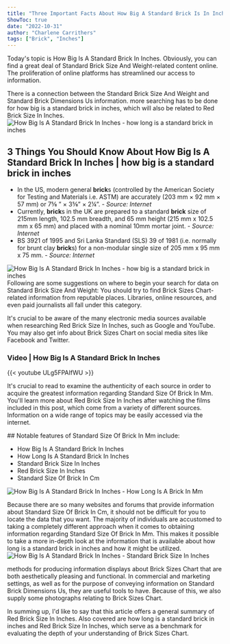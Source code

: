 ```yaml
---
title: "Three Important Facts About How Big A Standard Brick Is In Inches"
ShowToc: true 
date: "2022-10-31"
author: "Charlene Carrithers" 
tags: ["Brick", "Inches"]
---
```


Today's topic is How Big Is A Standard Brick In Inches. Obviously, you can find a great deal of Standard Brick Size And Weight-related content online. The proliferation of online platforms has streamlined our access to information.

There is a connection between the Standard Brick Size And Weight and Standard Brick Dimensions Us information. more searching has to be done for how big is a standard brick in inches, which will also be related to Red Brick Size In Inches.
<img loading="lazy" src="http://i.ytimg.com/vi/eptiLHaMYI8/maxresdefault.jpg" onerror="this.onerror=null;this.src='https://blogger.googleusercontent.com/img/a/AVvXsEhe7F7TRXHtjiKvHb5vS7DmnxvpHiDyoYyYvm1nHB3Qp2_w3BnM6A2eq4v7FYxCC9bfZt3a9vIMtAYEKUiaDQbHMg-ViyGmRIj39MLp0bGFfgfYw1Dc9q_H-T0wiTm3l0Uq42dETrN9eC8aGJ9_IORZsxST1AcLR7np1koOfcc7tnHa4S8Mwz_xD9d0=s16000';" alt="How Big Is A Standard Brick In Inches - how long is a standard brick in inches" >

## 3 Things You Should Know About How Big Is A Standard Brick In Inches | how big is a standard brick in inches
-   In the US, modern general **brick**s (controlled by the American Society for Testing and Materials i.e. ASTM) are accurately (203 mm × 92 mm × 57 mm) or 7⅝ ” × 3⅝” × 2¼”. - <cite>Source: Internet</cite>
-   Currently, **brick**s in the UK are prepared to a standard **brick** size of 215mm length, 102.5 mm breadth, and 65 mm height (215 mm x 102.5 mm x 65 mm) and placed with a nominal 10mm mortar joint. - <cite>Source: Internet</cite>
-   BS 3921 of 1995 and Sri Lanka Standard (SLS) 39 of 1981 (i.e. normally for brunt clay **brick**s) for a non-modular single size of 205 mm x 95 mm x 75 mm. - <cite>Source: Internet</cite>


<img loading="lazy" src="http://shamrockroseaussies.com/yahoo_site_admin/assets/images/20150531_153856.150212428_std.jpg" onerror="this.onerror=null;this.src='https://blogger.googleusercontent.com/img/a/AVvXsEhe7F7TRXHtjiKvHb5vS7DmnxvpHiDyoYyYvm1nHB3Qp2_w3BnM6A2eq4v7FYxCC9bfZt3a9vIMtAYEKUiaDQbHMg-ViyGmRIj39MLp0bGFfgfYw1Dc9q_H-T0wiTm3l0Uq42dETrN9eC8aGJ9_IORZsxST1AcLR7np1koOfcc7tnHa4S8Mwz_xD9d0=s16000';" alt="How Big Is A Standard Brick In Inches - how big is a standard brick in inches" >
Following are some suggestions on where to begin your search for data on Standard Brick Size And Weight:
You should try to find Brick Sizes Chart-related information from reputable places. Libraries, online resources, and even paid journalists all fall under this category.

It's crucial to be aware of the many electronic media sources available when researching Red Brick Size In Inches, such as Google and YouTube. You may also get info about Brick Sizes Chart on social media sites like Facebook and Twitter.

### Video | How Big Is A Standard Brick In Inches
{{< youtube ULg5FPAIfWU >}} 


It's crucial to read to examine the authenticity of each source in order to acquire the greatest information regarding Standard Size Of Brick In Mm.
You'll learn more about Red Brick Size In Inches after watching the films included in this post, which come from a variety of different sources. Information on a wide range of topics may be easily accessed via the internet.
<script async="async" data-cfasync="false" src="//normallydemandedalter.com/fe63df3c5408708b15d8dc3d9b206b31/invoke.js"></script>
<div id="container-fe63df3c5408708b15d8dc3d9b206b31"></div>
## Notable features of Standard Size Of Brick In Mm include:

- How Big Is A Standard Brick In Inches
- How Long Is A Standard Brick In Inches
- Standard Brick Size In Inches
- Red Brick Size In Inches
- Standard Size Of Brick In Cm

 <img loading="lazy" src="http://usmilitarytents.com/Images/usmilitarytents/products/Army-pole-tent.jpg" onerror="this.onerror=null;this.src='https://blogger.googleusercontent.com/img/a/AVvXsEhe7F7TRXHtjiKvHb5vS7DmnxvpHiDyoYyYvm1nHB3Qp2_w3BnM6A2eq4v7FYxCC9bfZt3a9vIMtAYEKUiaDQbHMg-ViyGmRIj39MLp0bGFfgfYw1Dc9q_H-T0wiTm3l0Uq42dETrN9eC8aGJ9_IORZsxST1AcLR7np1koOfcc7tnHa4S8Mwz_xD9d0=s16000';" alt="How Big Is A Standard Brick In Inches - How Long Is A Brick In Mm" >

Because there are so many websites and forums that provide information about Standard Size Of Brick In Cm, it should not be difficult for you to locate the data that you want.
The majority of individuals are accustomed to taking a completely different approach when it comes to obtaining information regarding Standard Size Of Brick In Mm. This makes it possible to take a more in-depth look at the information that is available about how long is a standard brick in inches and how it might be utilized.
<img loading="lazy" src="https://m.media-amazon.com/images/I/31wabqb5wRL._SL500_.jpg" onerror="this.onerror=null;this.src='https://blogger.googleusercontent.com/img/a/AVvXsEhe7F7TRXHtjiKvHb5vS7DmnxvpHiDyoYyYvm1nHB3Qp2_w3BnM6A2eq4v7FYxCC9bfZt3a9vIMtAYEKUiaDQbHMg-ViyGmRIj39MLp0bGFfgfYw1Dc9q_H-T0wiTm3l0Uq42dETrN9eC8aGJ9_IORZsxST1AcLR7np1koOfcc7tnHa4S8Mwz_xD9d0=s16000';" alt="How Big Is A Standard Brick In Inches - Standard Brick Size In Inches" >

methods for producing information displays about Brick Sizes Chart that are both aesthetically pleasing and functional. In commercial and marketing settings, as well as for the purpose of conveying information on Standard Brick Dimensions Us, they are useful tools to have. Because of this, we also supply some photographs relating to Brick Sizes Chart.

In summing up, I'd like to say that this article offers a general summary of Red Brick Size In Inches. Also covered are how long is a standard brick in inches and Red Brick Size In Inches, which serve as a benchmark for evaluating the depth of your understanding of Brick Sizes Chart.
	

